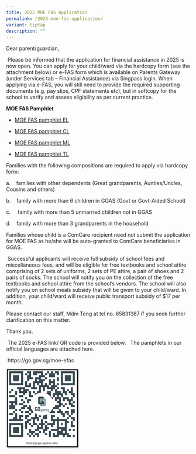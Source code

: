 ```yaml
---
title: 2025 MOE FAS Application
permalink: /2025-moe-fas-application/
variant: tiptap
description: ""
---
```

<p>Dear parent/guardian,</p>
<p>&nbsp;Please be informed that the application for financial assistance
in 2025 is now open. You can apply for your child/ward via the hardcopy
form (see the attachment below) or e-FAS form which is available on Parents
Gateway (under Services tab – Financial Assistance) via Singpass login.
When applying via e-FAS, you will still need to provide the required supporting
documents (e.g. pay slips, CPF statements etc), but in softcopy for the
school to verify and assess eligibility as per current practice.</p>
<p><strong>MOE FAS Pamphlet</strong>
</p>
<ul data-tight="true" class="tight">
<li>
<p><a href="/files/Document_4a_MOE_FAS_pamphlet__EL_.pdf" rel="noopener nofollow" target="_blank">MOE FAS pamphlet EL</a>
</p>
</li>
<li>
<p><a href="/files/Document_4b_MOE_FAS_pamphlet__CL_.pdf" rel="noopener nofollow" target="_blank">MOE FAS pamphlet CL</a>
</p>
</li>
<li>
<p><a href="/files/Document_4c_MOE_FAS_pamphlet__ML_.pdf" rel="noopener nofollow" target="_blank">MOE FAS pamphlet ML</a>
</p>
</li>
<li>
<p><a href="/files/Document_4d_MOE_FAS_pamphlet__TL_.pdf" rel="noopener nofollow" target="_blank">MOE FAS pamphlet TL</a>
</p>
</li>
</ul>
<p></p>
<p>Families with the following compositions are required to apply via hardcopy
form:</p>
<p>a.&nbsp;&nbsp;&nbsp; families with other dependents (Great grandparents,
Aunties/Uncles, Cousins and others)</p>
<p></p>
<p>b.&nbsp;&nbsp;&nbsp; family with more than 6 children in GGAS (Govt or
Govt-Aided School)</p>
<p></p>
<p>c.&nbsp;&nbsp;&nbsp;&nbsp; family with more than 5 unmarried children
not in GGAS</p>
<p></p>
<p>d.&nbsp;&nbsp;&nbsp; family with more than 3 grandparents in the household</p>
<p></p>
<p>Families whose child is a ComCare recipient need not submit the application
for MOE FAS as he/she will be auto-granted to ComCare beneficiaries in
GGAS.</p>
<p>&nbsp;Successful applicants will receive full subsidy of school fees and
miscellaneous fees, and will be eligible for free textbooks and school
attire comprising of 2 sets of uniforms, 2 sets of PE attire, a pair of
shoes and 2 pairs of socks. The school will notify you on the collection
of the free textbooks and school attire from the school’s vendors. The
school will also notify you on school meals subsidy that will be given
to your child/ward. In addition, your child/ward will receive public transport
subsidy of $17 per month.</p>
<p>Please contact our staff, Mdm Teng at tel no. 65831387 if you seek further
clarification on this matter.</p>
<p>Thank you.</p>
<p>&nbsp;The 2025 e-FAS link/ QR code is provided below.&nbsp;&nbsp; The
pamphlets in our official languages are attached here.</p>
<p>&nbsp;<a rel="noopener noreferrer nofollow" target="_blank">https://go.gov.sg/moe-efas</a>
</p>
<div class="isomer-image-wrapper">
<img style="width: 40%;" height="auto" width="100%" alt="2025 e FAS QR Code" src="/images/Student Information/2025_e_FAS_QR_Code.jpg">
</div>
<p></p>
<p></p>
<p></p>
<p></p>
<p></p>
<p>&nbsp;</p>
<p></p>